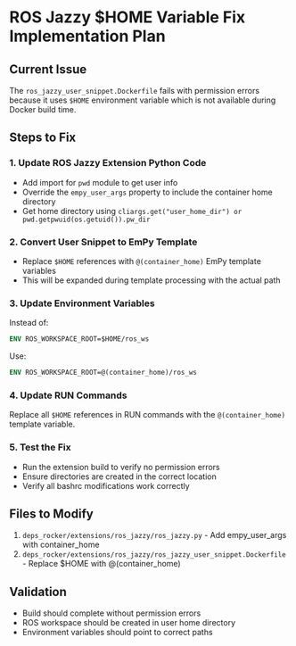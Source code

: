 # ROS Jazzy $HOME Variable Fix Implementation Plan

## Current Issue
The `ros_jazzy_user_snippet.Dockerfile` fails with permission errors because it uses `$HOME` environment variable which is not available during Docker build time.

## Steps to Fix

### 1. Update ROS Jazzy Extension Python Code
- Add import for `pwd` module to get user info
- Override the `empy_user_args` property to include the container home directory
- Get home directory using `cliargs.get("user_home_dir") or pwd.getpwuid(os.getuid()).pw_dir`

### 2. Convert User Snippet to EmPy Template
- Replace `$HOME` references with `@(container_home)` EmPy template variables
- This will be expanded during template processing with the actual path

### 3. Update Environment Variables
Instead of:
```dockerfile
ENV ROS_WORKSPACE_ROOT=$HOME/ros_ws
```
Use:
```dockerfile
ENV ROS_WORKSPACE_ROOT=@(container_home)/ros_ws
```

### 4. Update RUN Commands
Replace all `$HOME` references in RUN commands with the `@(container_home)` template variable.

### 5. Test the Fix
- Run the extension build to verify no permission errors
- Ensure directories are created in the correct location
- Verify all bashrc modifications work correctly

## Files to Modify
1. `deps_rocker/extensions/ros_jazzy/ros_jazzy.py` - Add empy_user_args with container_home
2. `deps_rocker/extensions/ros_jazzy/ros_jazzy_user_snippet.Dockerfile` - Replace $HOME with @(container_home)

## Validation
- Build should complete without permission errors
- ROS workspace should be created in user home directory
- Environment variables should point to correct paths